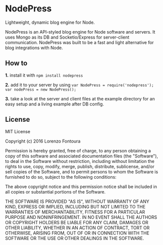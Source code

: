 # NodePress
Lightweight, dynamic blog engine for Node.

NodePress is an API-styled blog engine for Node software and servers. It uses Mongo as its DB and Socketio/Express for server-client communication. NodePress was built to be a fast and light alternative for blog integrations with Node.

## How to

**1.** install it with `npm install nodepress`

**2.** add it to your server by using `var NodePress = require('nodepress'); var nodePress = new NodePress();`

**3.** take a look at the server and client files at the example directory for an easy setup and a living example after DB config.

## License

MIT License

Copyright (c) 2016 Lorenzo Fontoura

Permission is hereby granted, free of charge, to any person obtaining a copy
of this software and associated documentation files (the "Software"), to deal
in the Software without restriction, including without limitation the rights
to use, copy, modify, merge, publish, distribute, sublicense, and/or sell
copies of the Software, and to permit persons to whom the Software is
furnished to do so, subject to the following conditions:

The above copyright notice and this permission notice shall be included in all
copies or substantial portions of the Software.

THE SOFTWARE IS PROVIDED "AS IS", WITHOUT WARRANTY OF ANY KIND, EXPRESS OR
IMPLIED, INCLUDING BUT NOT LIMITED TO THE WARRANTIES OF MERCHANTABILITY,
FITNESS FOR A PARTICULAR PURPOSE AND NONINFRINGEMENT. IN NO EVENT SHALL THE
AUTHORS OR COPYRIGHT HOLDERS BE LIABLE FOR ANY CLAIM, DAMAGES OR OTHER
LIABILITY, WHETHER IN AN ACTION OF CONTRACT, TORT OR OTHERWISE, ARISING FROM,
OUT OF OR IN CONNECTION WITH THE SOFTWARE OR THE USE OR OTHER DEALINGS IN THE
SOFTWARE.
